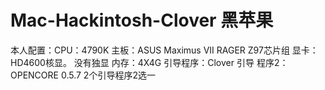 # Mac-Hackintosh-Clover  黑苹果

本人配置：CPU：4790K
                  主板：ASUS Maximus VII RAGER Z97芯片组
                  显卡：HD4600核显。 没有独显
                  内存：4X4G
                  引导程序：Clover 
                  引导 程序2：OPENCORE 0.5.7
                  2个引导程序2选一
                  
                  
